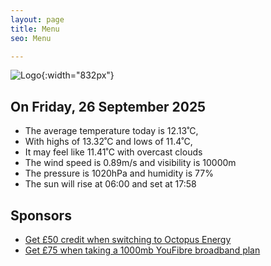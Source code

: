 ```yaml
---
layout: page
title: Menu
seo: Menu

---
```


![Logo](/images/logo.jpg){:width="832px"}

<!-- weather_marker starts -->
## On Friday, 26 September 2025

- The average temperature today is 12.13˚C,
- With highs of 13.32˚C and lows of 11.4˚C,
- It may feel like 11.41˚C with overcast clouds
- The wind speed is 0.89m/s and visibility is 10000m
- The pressure is 1020hPa and humidity is 77%
- The sun will rise at 06:00 and set at 17:58

<!-- weather_marker ends -->

## Sponsors

- [Get £50 credit when switching to Octopus Energy](https://bit.ly/3oD1nnS)
- [Get £75 when taking a 1000mb YouFibre broadband plan](https://aklam.io/91zWhU?)
